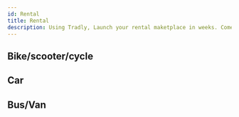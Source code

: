 ```yaml
---
id: Rental
title: Rental 
description: Using Tradly, Launch your rental maketplace in weeks. Comes with pre-built apps + robust set of APIs. 
---
```


## Bike/scooter/cycle

## Car

## Bus/Van